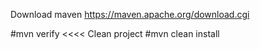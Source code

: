Download maven
https://maven.apache.org/download.cgi

#mvn verify
<<<<
Clean project 
#mvn clean install
